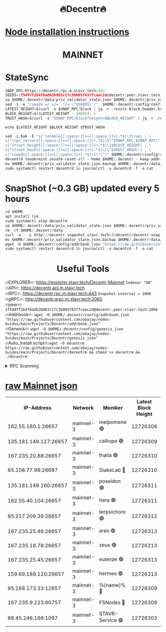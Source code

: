 <h1 align="center"> 🔥Decentr🔥</h1>

[Node installation instructions](https://github.com/obajay/nodes-Guides/tree/main/Projects/Decentr)
=
<h1 align="center"> MAINNET</h1>

# StateSync
```python
SNAP_RPC=https://decentr.rpc.m.stavr.tech:443
SEEDS=1f5497f2b4f6adb3b803c17c3b005f637fcaec2d@decentr.peer.stavr.tech:1066
cp $HOME/.decentr/data/priv_validator_state.json $HOME/.decentr/priv_validator_state.json.backup
sed -i -e "/seeds =/ s/= .*/= \"$SEEDS\"/"  $HOME/.decentr/config/config.toml
LATEST_HEIGHT=$(curl -s $SNAP_RPC/block | jq -r .result.block.header.height); \
BLOCK_HEIGHT=$((LATEST_HEIGHT - 1000)); \
TRUST_HASH=$(curl -s "$SNAP_RPC/block?height=$BLOCK_HEIGHT" | jq -r .result.block_id.hash)

echo $LATEST_HEIGHT $BLOCK_HEIGHT $TRUST_HASH

sed -i.bak -E "s|^(enable[[:space:]]+=[[:space:]]+).*$|\1true| ; \
s|^(rpc_servers[[:space:]]+=[[:space:]]+).*$|\1\"$SNAP_RPC,$SNAP_RPC\"| ; \
s|^(trust_height[[:space:]]+=[[:space:]]+).*$|\1$BLOCK_HEIGHT| ; \
s|^(trust_hash[[:space:]]+=[[:space:]]+).*$|\1\"$TRUST_HASH\"| ; \
s|^(seeds[[:space:]]+=[[:space:]]+).*$|\1\"\"|" $HOME/.decentr/config/config.toml
decentrd tendermint unsafe-reset-all --home $HOME/.decentr --keep-addr-book
mv $HOME/.decentr/priv_validator_state.json.backup $HOME/.decentr/data/priv_validator_state.json
sudo systemctl restart decentrd && journalctl -u decentrd -f -o cat
```
# SnapShot (~0.3 GB) updated every 5 hours
```python
cd $HOME
apt install lz4
sudo systemctl stop decentrd
cp $HOME/.decentr/data/priv_validator_state.json $HOME/.decentr/priv_validator_state.json.backup
rm -rf $HOME/.decentr/data
curl -o - -L http://decentr.snapshot.stavr.tech:9/decentr/decentr-snap.tar.lz4 | lz4 -c -d - | tar -x -C $HOME/.decentr --strip-components 2
mv $HOME/.decentr/priv_validator_state.json.backup $HOME/.decentr/data/priv_validator_state.json
wget -O $HOME/.decentr/config/addrbook.json "https://raw.githubusercontent.com/obajay/nodes-Guides/main/Projects/Decentr/addrbook.json"
sudo systemctl restart decentrd && journalctl -u decentrd -f -o cat
```

 <h1 align="center"> Useful Tools</h1>

🔥EXPLORER🔥:     https://explorer.stavr.tech/Decentr-Mainnet        `Indexer "ON"` \
🔥API🔥:          https://decentr.api.m.stavr.tech \
🔥RPC🔥:          https://decentr.rpc.m.stavr.tech:443              `Snapshot-interval = 1000` \
🔥gRPC🔥:         http://decentr.grpc.m.stavr.tech:2060 \
🔥peer🔥:         `1f5497f2b4f6adb3b803c17c3b005f637fcaec2d@decentr.peer.stavr.tech:1066` \
🔥Addrbook🔥:  `wget -O $HOME/.decentr/config/addrbook.json "https://raw.githubusercontent.com/obajay/nodes-Guides/main/Projects/Decentr/addrbook.json"` \
🔥Genesis🔥:  `wget -O $HOME/.decentr/config/genesis.json "https://raw.githubusercontent.com/obajay/nodes-Guides/main/Projects/Decentr/genesis.json"` \
🔥Auto_install script🔥:`wget -O decentrm https://raw.githubusercontent.com/obajay/nodes-Guides/main/Projects/Decentr/decentrm && chmod +x decentrm && ./decentrm`

<details>
<summary>RPC Scanning</summary>

<h2 align="center"> We scan nodes in real time every 4 hours. And we provide the final result of RPC endpoints.
We cannot influence the operation of these nodes in any way. </h2>


```python
If Voting Power is higher than 0 --> then the Node is a validator of the network and may be subject to attack and be a potential threat to the chain.
```
```python
We marked such validators with a red symbol
```

</details>

[raw Mainnet json](https://rpc-check.decentrm.stavr.tech/decentrm/rpc-decentrm-result.json)
=



<table><tr><th>IP-Address</th><th>Network</th><th>Moniker</th><th>Latest Block Height</th><th>Earliest Block Height</th><th>Catching Up</th><th>Tx Index</th><th>Voting Power</th><th>Scan Time</th></tr><tr><td>162.55.160.1:26657</td><td>mainnet-3</td><td>melpomene 🟢</td><td>12726308</td><td>1688950</td><td>False</td><td>on</td><td>0</td><td>2024-02-03T19:14:04.087838454UTC</td></tr><tr><td>135.181.149.127:26657</td><td>mainnet-3</td><td>calliope 🟢</td><td>12726309</td><td>1688950</td><td>False</td><td>on</td><td>0</td><td>2024-02-03T19:14:06.551024948UTC</td></tr><tr><td>167.235.20.88:26657</td><td>mainnet-3</td><td>thalia 🟢</td><td>12726310</td><td>1688950</td><td>False</td><td>on</td><td>0</td><td>2024-02-03T19:14:12.384807428UTC</td></tr><tr><td>65.108.77.98:26687</td><td>mainnet-3</td><td>StakeLab 🔴</td><td>12726310</td><td>1688950</td><td>False</td><td>on</td><td>5657015</td><td>2024-02-03T19:14:12.805888827UTC</td></tr><tr><td>135.181.149.160:26657</td><td>mainnet-3</td><td>poseidon 🟢</td><td>12726311</td><td>1688950</td><td>False</td><td>on</td><td>0</td><td>2024-02-03T19:14:17.652003136UTC</td></tr><tr><td>162.55.40.104:26657</td><td>mainnet-3</td><td>hera 🟢</td><td>12726311</td><td>1688950</td><td>False</td><td>on</td><td>0</td><td>2024-02-03T19:14:19.985432518UTC</td></tr><tr><td>95.217.209.39:26657</td><td>mainnet-3</td><td>terpsichore 🟢</td><td>12726312</td><td>1688950</td><td>False</td><td>on</td><td>0</td><td>2024-02-03T19:14:26.458008436UTC</td></tr><tr><td>167.235.25.46:26657</td><td>mainnet-3</td><td>ares 🟢</td><td>12726313</td><td>1688950</td><td>False</td><td>on</td><td>0</td><td>2024-02-03T19:14:28.878143696UTC</td></tr><tr><td>167.235.18.78:26657</td><td>mainnet-3</td><td>zeus 🟢</td><td>12726313</td><td>1688950</td><td>False</td><td>on</td><td>0</td><td>2024-02-03T19:14:31.188111115UTC</td></tr><tr><td>167.235.25.45:26657</td><td>mainnet-3</td><td>euterpe 🟢</td><td>12726313</td><td>1688950</td><td>False</td><td>on</td><td>0</td><td>2024-02-03T19:14:31.457248011UTC</td></tr><tr><td>159.69.189.120:26657</td><td>mainnet-3</td><td>hermes 🟢</td><td>12726313</td><td>1688950</td><td>False</td><td>on</td><td>0</td><td>2024-02-03T19:14:33.774420780UTC</td></tr><tr><td>95.168.173.33:12657</td><td>mainnet-3</td><td>%{name}% 🔴</td><td>12726309</td><td>8964001</td><td>False</td><td>on</td><td>4263045</td><td>2024-02-03T19:14:07.759130930UTC</td></tr><tr><td>167.235.9.223:60757</td><td>mainnet-3</td><td>F5Nodes 🔴</td><td>12726309</td><td>12380001</td><td>False</td><td>off</td><td>562</td><td>2024-02-03T19:14:08.062532855UTC</td></tr><tr><td>66.45.246.166:1067</td><td>mainnet-3</td><td>STAVR-Service 🟢</td><td>12726303</td><td>12723001</td><td>False</td><td>on</td><td>0</td><td>2024-02-03T19:14:07.137625586UTC</td></tr></table>
